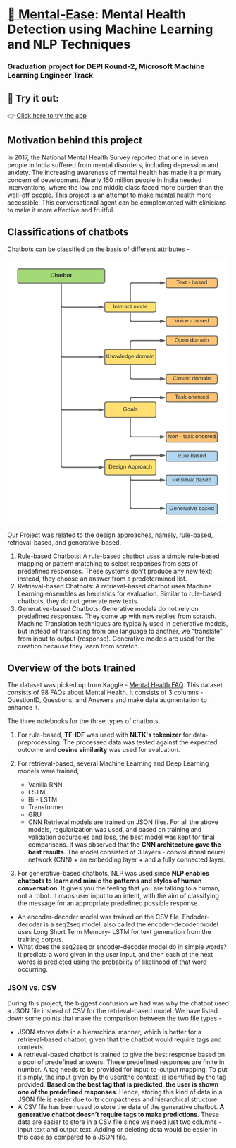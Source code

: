 # [🧠 Mental-Ease](https://mental-ease.streamlit.app): Mental Health Detection using Machine Learning and NLP Techniques

### Graduation project for DEPI Round-2, Microsoft Machine Learning Engineer Track

## 🔗 Try it out:
👉 [Click here to try the app](https://mental-ease.streamlit.app)


## Motivation behind this project

In 2017, the National Mental Health Survey reported that one in seven people in India suffered from mental disorders, including depression and anxiety. The increasing awareness of mental health has made it a primary concern of development. Nearly 150 million people in India needed interventions, where the low and middle class faced more burden than the well-off people. This project is an attempt to make mental health more accessible. This conversational agent can be complemented with clinicians to make it more effective and fruitful.

## Classifications of chatbots

Chatbots can be classified on the basis of different attributes -

<img src="https://github.com/a4hmed4/Mental-health-detection-using-machine-learning-and-nlp-techniques/blob/cf522b60e5c76fbc1857726b266b8075d0cfd5d6/classification.png" width="500" height="600"> 

Our Project was related to the design approaches, namely, rule-based, retrieval-based, and generative-based.

1. Rule-based Chatbots: A rule-based chatbot uses a simple rule-based mapping or pattern matching to select responses from sets of predefined responses. These systems don't produce any new text; instead, they choose an answer from a predetermined list.
2. Retrieval-based Chatbots: A retrieval-based chatbot uses Machine Learning ensembles as heuristics for evaluation. Similar to rule-based chatbots, they do not generate new texts.
3. Generative-based Chatbots: Generative models do not rely on predefined responses. They come up with new replies from scratch. Machine Translation techniques are typically used in generative models, but instead of translating from one language to another, we "translate" from input to output (response). Generative models are used for the creation because they learn from scratch.

## Overview of the bots trained

The dataset was picked up from Kaggle - [Mental Health FAQ](https://www.kaggle.com/narendrageek/mental-health-faq-for-chatbot). This dataset consists of 98 FAQs about Mental Health. It consists of 3 columns - QuestionID, Questions, and Answers and make data augmentation to enhance it.


The three notebooks for the three types of chatbots.

1. For rule-based, **TF-IDF** was used with **NLTK's tokenizer** for data-preprocessing. The processed data was tested against the expected outcome and **cosine similarity** was used for evaluation.
2. For retrieval-based, several Machine Learning and Deep Learning models were trained,

   - Vanilla RNN
   - LSTM
   - Bi - LSTM
   - Transformer
   - GRU
   - CNN
     Retrieval models are trained on JSON files. For all the above models, regularization was used, and based on training and validation accuracies and loss, the best model was kept for final comparisons.
     It was observed that the **CNN architecture gave the best results**. The model consisted of 3 layers - convolutional neural network (CNN) + an embedding layer + and a fully connected layer.

3. For generative-based chatbots, NLP was used since **NLP enables chatbots to learn and mimic the patterns and styles of human conversation**. It gives you the feeling that you are talking to a human, not a robot. It maps user input to an intent, with the aim of classifying the message for an appropriate predefined possible response.

- An encoder-decoder model was trained on the CSV file. Endoder-decoder is a seq2seq model, also called the encoder-decoder model uses Long Short Term Memory- LSTM for text generation from the training corpus.
- What does the seq2seq or encoder-decoder model do in simple words? It predicts a word given in the user input, and then each of the next words is predicted using the probability of likelihood of that word occurring.

### JSON vs. CSV

During this project, the biggest confusion we had was why the chatbot used a JSON file instead of CSV for the retrieval-based model. We have listed down some points that make the comparison between the two file types -

- JSON stores data in a hierarchical manner, which is better for a retrieval-based chatbot, given that the chatbot would require tags and contexts.
- A retrieval-based chatbot is trained to give the best response based on a pool of predefined answers. These predefined responses are finite in number. A tag needs to be provided for input-to-output mapping. To put it simply, the input given by the user(the context) is identified by the tag provided. **Based on the best tag that is predicted, the user is shown one of the predefined responses**. Hence, storing this kind of data in a JSON file is easier due to its compactness and hierarchical structure.
- A CSV file has been used to store the data of the generative chatbot. **A generative chatbot doesn’t require tags to make predictions**. These data are easier to store in a CSV file since we need just two columns - input text and output text. Adding or deleting data would be easier in this case as compared to a JSON file.


